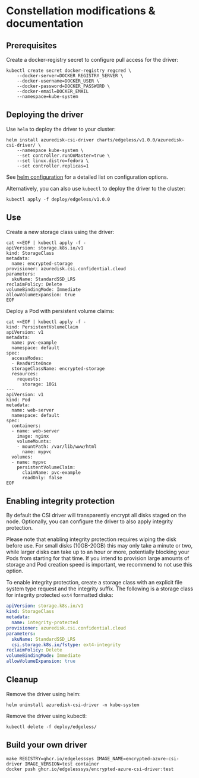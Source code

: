 # Constellation modifications & documentation

## Prerequisites

Create a docker-registry secret to configure pull access for the driver:
```shell
kubectl create secret docker-registry regcred \
    --docker-server=DOCKER_REGISTRY_SERVER \
    --docker-username=DOCKER_USER \
    --docker-password=DOCKER_PASSWORD \
    --docker-email=DOCKER_EMAIL
    --namespace=kube-system
```

## Deploying the driver

Use `helm` to deploy the driver to your cluster:
```shell
helm install azuredisk-csi-driver charts/edgeless/v1.0.0/azuredisk-csi-driver/ \
    --namespace kube-system \
    --set controller.runOnMaster=true \
    --set linux.distro=fedora \
    --set controller.replicas=1
```
See [helm configuration](../charts/README.md#V1-Parameters) for a detailed list on configuration options.

Alternatively, you can also use `kubectl` to deploy the driver to the cluster:
```shell
kubectl apply -f deploy/edgeless/v1.0.0
```


## Use

Create a new storage class using the driver:
```shell
cat <<EOF | kubectl apply -f -
apiVersion: storage.k8s.io/v1
kind: StorageClass
metadata:
  name: encrypted-storage
provisioner: azuredisk.csi.confidential.cloud
parameters:
  skuName: StandardSSD_LRS
reclaimPolicy: Delete
volumeBindingMode: Immediate
allowVolumeExpansion: true
EOF
```

Deploy a Pod with persistent volume claims:
```shell
cat <<EOF | kubectl apply -f -
kind: PersistentVolumeClaim
apiVersion: v1
metadata:
  name: pvc-example
  namespace: default
spec:
  accessModes:
  - ReadWriteOnce
  storageClassName: encrypted-storage
  resources:
    requests:
      storage: 10Gi
---
apiVersion: v1
kind: Pod
metadata:
  name: web-server
  namespace: default
spec:
  containers:
  - name: web-server
    image: nginx
    volumeMounts:
    - mountPath: /var/lib/www/html
      name: mypvc
  volumes:
  - name: mypvc
    persistentVolumeClaim:
      claimName: pvc-example
      readOnly: false
EOF
```

## Enabling integrity protection

By default the CSI driver will transparently encrypt all disks staged on the node.
Optionally, you can configure the driver to also apply integrity protection.

Please note that enabling integrity protection requires wiping the disk before use.
For small disks (10GB-20GB) this may only take a minute or two, while larger disks can take up to an hour or more, potentially blocking your Pods from starting for that time.
If you intend to provision large amounts of storage and Pod creation speed is important, we recommend to not use this option.

To enable integrity protection, create a storage class with an explicit file system type request and the integrity suffix.
The following is a storage class for integrity protected `ext4` formatted disks:
```yaml
apiVersion: storage.k8s.io/v1
kind: StorageClass
metadata:
  name: integrity-protected
provisioner: azuredisk.csi.confidential.cloud
parameters:
  skuName: StandardSSD_LRS
  csi.storage.k8s.io/fstype: ext4-integrity
reclaimPolicy: Delete
volumeBindingMode: Immediate
allowVolumeExpansion: true
```

## Cleanup

Remove the driver using helm:
```shell
helm uninstall azuredisk-csi-driver -n kube-system
```

Remove the driver using kubectl:
```shell
kubectl delete -f deploy/edgeless/
```

## Build your own driver

```shell
make REGISTRY=ghcr.io/edgelesssys IMAGE_NAME=encrypted-azure-csi-driver IMAGE_VERSION=test container
docker push ghcr.io/edgelesssys/encrypted-azure-csi-driver:test
```
